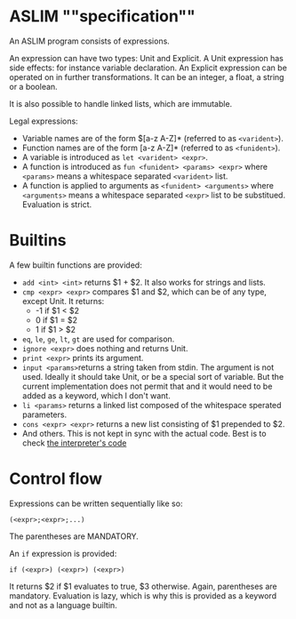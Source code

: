# ASLIM ""specification""

An ASLIM program consists of expressions.

An expression can have two types: Unit and Explicit.
A Unit expression has side effects: for instance variable declaration.
An Explicit expression can be operated on in further transformations. It can be an
integer, a float, a string or a boolean.

It is also possible to handle linked lists, which are immutable.

Legal expressions:
  * Variable names are of the form $[a-z A-Z]* (referred to as `<varident>`).
  * Function names are of the form [a-z A-Z]* (referred to as `<funident>`).
  * A variable is introduced as `let <varident> <expr>`.
  * A function is introduced as `fun <funident> <params> <expr>`
    where `<params>` means a whitespace separated `<varident>` list.
  * A function is applied to arguments as `<funident> <arguments>`
    where `<arguments>` means a whitespace separated `<expr>` list to be substitued.
    Evaluation is strict.

# Builtins

A few builtin functions are provided:
  * `add <int> <int>` returns $1 + $2. It also works for strings and lists.
  * `cmp <expr> <expr>` compares $1 and $2, which can be of any type,
    except Unit. It returns:
      * -1 if $1 < $2
      * 0 if $1 = $2
      * 1 if $1 > $2
  * `eq`, `le`, `ge`, `lt`, `gt` are used for comparison.
  * `ignore <expr>` does nothing and returns Unit.
  * `print <expr>` prints its argument.
  * `input <params>`returns a string taken from stdin. The argument is not used.
    Ideally it should take Unit, or be a special sort of variable. But the current
    implementation does not permit that and it would need to be added as a keyword, 
    which I don't want.
  * `li <params>` returns a linked list composed of the whitespace sperated parameters.
  * `cons <expr> <expr>` returns a new list consisting of $1 prepended to $2.
  * And others. This is not kept in sync with the actual code.
    Best is to check [the interpreter's code](/aslim/lib/interpreter.ml#L26)

# Control flow

Expressions can be written sequentially like so:
```
(<expr>;<expr>;...)
```
The parentheses are MANDATORY.

An `if` expression is provided:
```
if (<expr>) (<expr>) (<expr>)
```
It returns $2 if $1 evaluates to true, $3 otherwise. Again,
parentheses are mandatory.
Evaluation is lazy, which is why this is provided as a
keyword and not as a language builtin.
